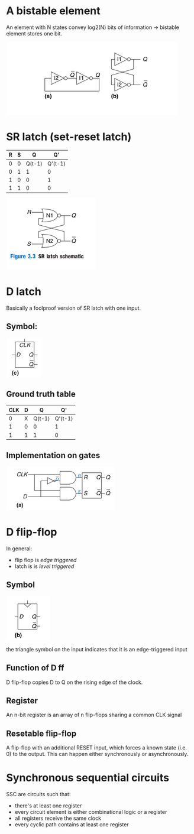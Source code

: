# A bistable element

An element with N states convey log2(N) bits of information -> bistable element stores one bit.

![](images/bistable.png)

# SR latch (set-reset latch)

|R|S|Q|Q'|
|-|-|-|- |
|0|0|Q(t-1)|Q'(t-1)|
|0|1|1|0|
|1|0|0|1|
|1|1|0|0|

![](images/SR.png)

# D latch

Basically a foolproof version of SR latch with one input.

## Symbol:

![](images/dlatchschem.png)

## Ground truth table
|CLK|D|Q|Q'|
|-|-|-|- |
|0|X|Q(t-1)|Q'(t-1)|
|1|0|0|1|
|1|1|1|0|

## Implementation on gates

![](images/dlatch.png)

# D flip-flop

In general:
- flip flop is *edge triggered*
- latch is is *level triggered*

## Symbol
![](images/dflipflop.png)

the triangle symbol on the input indicates that it is an edge-triggered input

## Function of D ff

D flip-flop copies D to Q on the rising edge of the clock.

## Register

An n-bit register is an array of n flip-flops sharing a common CLK signal

## Resetable flip-flop

A flip-flop with an additional RESET input, which forces a known state (i.e. 0) to the output.
This can happen either synchronously or asynchronously.

# Synchronous sequential circuits

SSC are circuits such that:

- there's at least one register
- every circuit element is either combinational logic or a register
- all registers receive the same clock
- every cyclic path contains at least one register

